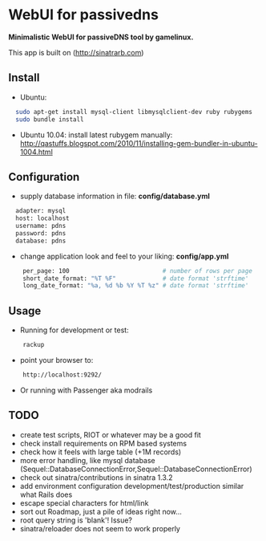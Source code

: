 # WebUI for passivedns

**Minimalistic WebUI for passiveDNS tool by gamelinux.**

This app is built on (http://sinatrarb.com)

## Install

- Ubuntu:
````Bash
  sudo apt-get install mysql-client libmysqlclient-dev ruby rubygems
  sudo bundle install
````

- Ubuntu 10.04: install latest rubygem manually:
  http://qastuffs.blogspot.com/2010/11/installing-gem-bundler-in-ubuntu-1004.html

## Configuration
- supply database information in file: **config/database.yml**

````Bash
  adapter: mysql
  host: localhost
  username: pdns
  password: pdns
  database: pdns
````

- change application look and feel to your liking: **config/app.yml**

````Bash
    per_page: 100                          # number of rows per page
    short_date_format: "%T %F"             # date format 'strftime'
    long_date_format: "%a, %d %b %Y %T %z" # date format 'strftime'
````

## Usage

- Running for development or test:

````Bash
    rackup
````

- point your browser to:

````Bash
    http://localhost:9292/
````

- Or running with Passenger aka modrails

## TODO
- create test scripts, RIOT or whatever may be a good fit
- check install requirements on RPM based systems
- check how it feels with large table (+1M records)
- more error handling, like mysql database (Sequel::DatabaseConnectionError,Sequel::DatabaseConnectionError)
- check out sinatra/contributions in sinatra 1.3.2
- add environment configuration development/test/production similar what Rails does
- escape special characters for html/link
- sort out Roadmap, just a pile of ideas right now...
- root query string is 'blank'! Issue?
- sinatra/reloader does not seem to work properly
